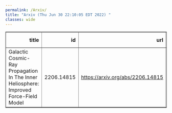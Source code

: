 ```yaml
---
permalink: /Arxiv/
title: "Arxiv (Thu Jun 30 22:10:05 EDT 2022) "
classes: wide
---
```

<table border="1" class="dataframe">
  <thead>
    <tr style="text-align: right;">
      <th>title</th>
      <th>id</th>
      <th>url</th>
      <th>authors</th>
      <th>Local Authors</th>
    </tr>
  </thead>
  <tbody>
    <tr>
      <td>Galactic Cosmic-Ray Propagation In The Inner Heliosphere: Improved   Force-Field Model</td>
      <td>2206.14815</td>
      <td><a href="https://arxiv.org/abs/2206.14815" target="_blank">https://arxiv.org/abs/2206.14815</a></td>
      <td>Jung-Tsung Li, John F. Beacom, Annika H. G. Peter</td>
      <td>John Beacom, John F. Beacom, Jung-Tsung Li</td>
    </tr>
  </tbody>
</table>